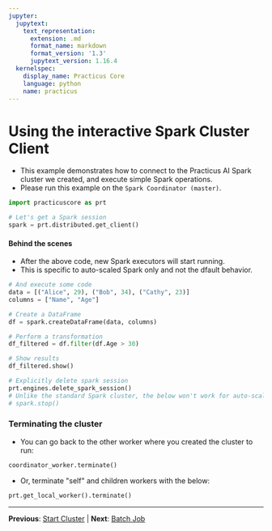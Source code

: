 ```yaml
---
jupyter:
  jupytext:
    text_representation:
      extension: .md
      format_name: markdown
      format_version: '1.3'
      jupytext_version: 1.16.4
  kernelspec:
    display_name: Practicus Core
    language: python
    name: practicus
---
```


# Using the interactive Spark Cluster Client

- This example demonstrates how to connect to the Practicus AI Spark cluster we created, and execute simple Spark operations.
- Please run this example on the `Spark Coordinator (master)`.

```python
import practicuscore as prt 

# Let's get a Spark session
spark = prt.distributed.get_client()
```

#### Behind the scenes 
- After the above code, new Spark executors will start running.
- This is specific to auto-scaled Spark only and not the dfault behavior.

```python
# And execute some code
data = [("Alice", 29), ("Bob", 34), ("Cathy", 23)]
columns = ["Name", "Age"]

# Create a DataFrame
df = spark.createDataFrame(data, columns)

# Perform a transformation
df_filtered = df.filter(df.Age > 30)

# Show results
df_filtered.show()
```

```python
# Explicitly delete spark session
prt.engines.delete_spark_session()
# Unlike the standard Spark cluster, the below won't work for auto-scaled.
# spark.stop()
```

<!-- #region -->
### Terminating the cluster

- You can go back to the other worker where you created the cluster to run:

```python
coordinator_worker.terminate()
```
- Or, terminate "self" and children workers with the below:

```python
prt.get_local_worker().terminate()
```

<!-- #endregion -->


---

**Previous**: [Start Cluster](start-cluster.md) | **Next**: [Batch Job](../batch/batch-job.md)
